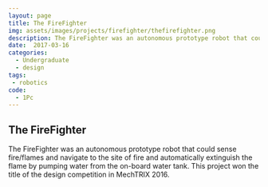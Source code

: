 ```yaml
---
layout: page
title: The FireFighter
img: assets/images/projects/firefighter/thefirefighter.png
description: The FireFighter was an autonomous prototype robot that could sense fire/flames and navigate to the site of fire and automatically extinguish the flame by pumping water from the on-board water tank. This project won the title of the design competition in MechTRIX 2016.
date:  2017-03-16
categories:
  - Undergraduate
  - design 
tags:
 - robotics
code:
  - 1Pc
---
```


## The FireFighter

The FireFighter was an autonomous prototype robot that could sense fire/flames and navigate to the site of fire and automatically extinguish the flame by pumping water from the on-board water tank. This project won the title of the design competition in MechTRIX 2016.

